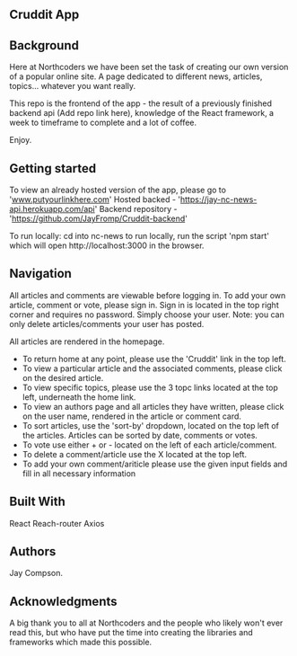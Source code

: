 
## Cruddit App

## Background
Here at Northcoders we have been set the task of creating our own version of a popular online site. A page dedicated to different news, articles, topics... whatever you want really.

This repo is the frontend of the app - the result of a previously finished backend api (Add repo link here), knowledge of the React framework, a week to timeframe to complete and a lot of coffee. 

Enjoy.

## Getting started

To view an already hosted version of the app, please go to 'www.putyourlinkhere.com'
Hosted backed - 'https://jay-nc-news-api.herokuapp.com/api'
Backend repository - 'https://github.com/JayFromp/Cruddit-backend'

To run locally:
cd into nc-news
to run locally, run the script 'npm start' which will open http://localhost:3000 in the browser.

## Navigation

All articles and comments are viewable before logging in. To add your own article, comment or vote, please sign in. Sign in is located in the top right corner and requires no password. Simply choose your user. Note: you can only delete articles/comments your user has posted. 

All articles are rendered in the homepage. 
- To return home at any point, please use the 'Cruddit' link in the top left. 
- To view a particular article and the associated comments, please click on the desired article. 
- To view specific topics, please use the 3 topc links located at the top left, underneath the home link. 
- To view an authors page and all articles they have written, please click on the user name, rendered in the article or comment card.
- To sort articles, use the 'sort-by' dropdown, located on the top left of the articles. Articles can be sorted by date, comments or votes.
- To vote use either + or - located on the left of each article/comment.
- To delete a comment/article use the X located at the top left.
- To add your own comment/ariticle please use the given input fields and fill in all necessary information

## Built With

React
Reach-router
Axios

## Authors
Jay Compson.

## Acknowledgments
A big thank you to all at Northcoders and the people who likely won't ever read this, but who have put the time into creating the libraries and frameworks which made this possible.
